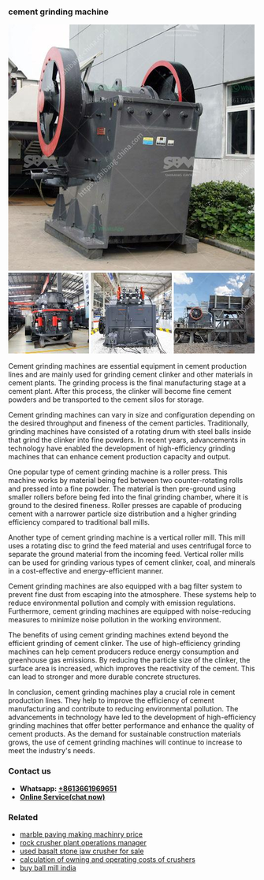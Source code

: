 <h3>cement grinding machine</h3><img src='1708497323.jpg' alt=''><p>Cement grinding machines are essential equipment in cement production lines and are mainly used for grinding cement clinker and other materials in cement plants. The grinding process is the final manufacturing stage at a cement plant. After this process, the clinker will become fine cement powders and be transported to the cement silos for storage. </p><p>Cement grinding machines can vary in size and configuration depending on the desired throughput and fineness of the cement particles. Traditionally, grinding machines have consisted of a rotating drum with steel balls inside that grind the clinker into fine powders. In recent years, advancements in technology have enabled the development of high-efficiency grinding machines that can enhance cement production capacity and output.</p><p>One popular type of cement grinding machine is a roller press. This machine works by material being fed between two counter-rotating rolls and pressed into a fine powder. The material is then pre-ground using smaller rollers before being fed into the final grinding chamber, where it is ground to the desired fineness. Roller presses are capable of producing cement with a narrower particle size distribution and a higher grinding efficiency compared to traditional ball mills.</p><p>Another type of cement grinding machine is a vertical roller mill. This mill uses a rotating disc to grind the feed material and uses centrifugal force to separate the ground material from the incoming feed. Vertical roller mills can be used for grinding various types of cement clinker, coal, and minerals in a cost-effective and energy-efficient manner.</p><p>Cement grinding machines are also equipped with a bag filter system to prevent fine dust from escaping into the atmosphere. These systems help to reduce environmental pollution and comply with emission regulations. Furthermore, cement grinding machines are equipped with noise-reducing measures to minimize noise pollution in the working environment.</p><p>The benefits of using cement grinding machines extend beyond the efficient grinding of cement clinker. The use of high-efficiency grinding machines can help cement producers reduce energy consumption and greenhouse gas emissions. By reducing the particle size of the clinker, the surface area is increased, which improves the reactivity of the cement. This can lead to stronger and more durable concrete structures.</p><p>In conclusion, cement grinding machines play a crucial role in cement production lines. They help to improve the efficiency of cement manufacturing and contribute to reducing environmental pollution. The advancements in technology have led to the development of high-efficiency grinding machines that offer better performance and enhance the quality of cement products. As the demand for sustainable construction materials grows, the use of cement grinding machines will continue to increase to meet the industry's needs.</p><h3>Contact us</h3><ul><li><strong>Whatsapp:&nbsp;<a href="https://wa.me/8613661969651">+8613661969651</a></strong></li><li><a href="https://swt.shibang-china.com/?git&amp;zhl&amp;cement grinding machine"><strong>Online Service(chat now)</strong></a></li></ul><h3>Related</h3><ul><li><a href='marble paving making machinry price.md'>marble paving making machinry price</a></li><li><a href='rock crusher plant operations manager.md'>rock crusher plant operations manager</a></li><li><a href='used basalt stone jaw crusher for sale.md'>used basalt stone jaw crusher for sale</a></li><li><a href='calculation of owning and operating costs of crushers.md'>calculation of owning and operating costs of crushers</a></li><li><a href='buy ball mill india.md'>buy ball mill india</a></li></ul>